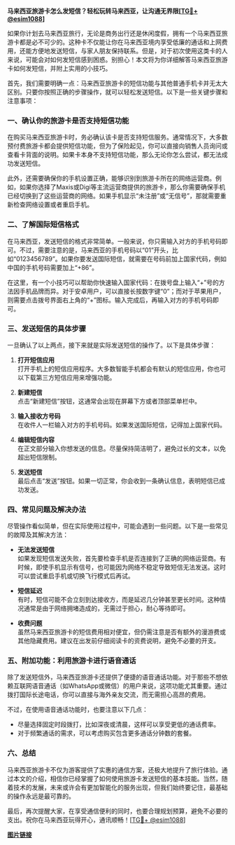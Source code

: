 **马来西亚旅游卡怎么发短信？轻松玩转马来西亚，让沟通无界限[[TG💪+ @esim1088](https://t.me/s/esim1088)]**

如果你计划去马来西亚旅行，无论是商务出行还是休闲度假，拥有一个马来西亚旅游卡都是必不可少的。这种卡不仅能让你在马来西亚境内享受低廉的通话和上网费用，还能方便地发送短信，与家人朋友保持联系。但是，对于初次使用这类卡的人来说，可能会对如何发短信感到困惑。别担心！本文将为你详细解答马来西亚旅游卡如何发短信，并附上实用的小技巧。

首先，我们需要明确一点：马来西亚旅游卡的短信功能与其他普通手机卡并无太大区别。只要你按照正确的步骤操作，就可以轻松发送短信。以下是一些关键步骤和注意事项：

### **一、确认你的旅游卡是否支持短信功能**
在购买马来西亚旅游卡时，务必确认该卡是否支持短信服务。通常情况下，大多数预付费旅游卡都会提供短信功能，但为了保险起见，你可以直接向销售人员询问或查看卡背面的说明。如果卡本身不支持短信功能，那么无论你怎么尝试，都无法成功发送短信。

此外，还需要确保你的手机设置正确，能够识别到旅游卡所在的网络运营商。例如，如果你选择了Maxis或Digi等主流运营商提供的旅游卡，那么你需要确保手机已经切换到了这些运营商的网络。如果手机显示“未注册”或“无信号”，那就需要重新检查网络设置或者重启手机。

### **二、了解国际短信格式**
在马来西亚，发送短信的格式非常简单。一般来说，你只需输入对方的手机号码即可。不过，需要注意的是，马来西亚的手机号码以“01”开头，比如“0123456789”。如果你要发送国际短信，就需要在号码前加上国家代码，例如中国的手机号码需要加上“+86”。

在这里，有一个小技巧可以帮助你快速输入国家代码：在拨号盘上输入“+”号的方法因手机品牌而异。对于安卓用户，可以直接长按数字键“0”；而对于苹果用户，则需要点击拨号界面右上角的“+”图标。输入完成后，再输入对方的手机号码即可。

### **三、发送短信的具体步骤**
一旦确认了以上两点，接下来就是实际发送短信的操作了。以下是具体步骤：

1. **打开短信应用**  
   打开手机上的短信应用程序。大多数智能手机都会有默认的短信应用，你也可以下载第三方短信应用来增强功能。

2. **新建短信**  
   点击“新建短信”按钮，这通常会出现在屏幕下方或者顶部菜单栏中。

3. **输入接收方号码**  
   在收件人一栏输入对方的手机号码。如果发送国际短信，记得加上国家代码。

4. **编辑短信内容**  
   在正文部分输入你想发送的信息。尽量保持简洁明了，避免过长的文本，以免超出短信限制。

5. **发送短信**  
   最后点击“发送”按钮。如果一切正常，你会收到一条确认信息，表明短信已成功发送。

### **四、常见问题及解决办法**
尽管操作看似简单，但在实际使用过程中，可能会遇到一些问题。以下是一些常见的故障及其解决方法：

- **无法发送短信**  
  如果发现短信发送失败，首先要检查手机是否连接到了正确的网络运营商。有时候，即使手机显示有信号，也可能因为网络不稳定导致短信无法发送。这时可以尝试重启手机或切换飞行模式后再试。

- **短信延迟**  
  有时，短信可能不会立刻到达接收方，而是延迟几分钟甚至更长时间。这种情况通常是由于网络拥堵造成的，无需过于担心，耐心等待即可。

- **收费问题**  
  虽然马来西亚旅游卡的短信费用相对便宜，但仍需注意是否有额外的漫游费或其他隐藏费用。建议在出发前仔细阅读卡的资费说明，避免不必要的开支。

### **五、附加功能：利用旅游卡进行语音通话**
除了发送短信外，马来西亚旅游卡还提供了便捷的语音通话功能。对于那些不想依赖互联网语音通话（如WhatsApp或微信）的用户来说，这项功能尤其重要。通过拨打国际长途电话，你可以直接与海外亲友交流，而无需担心高昂的费用。

不过，在使用语音通话功能时，也要注意以下几点：
- 尽量选择固定时段拨打，比如深夜或清晨，这样可以享受更低的通话费率。
- 对于频繁通话的需求，可以考虑购买包含更多通话分钟数的套餐。

### **六、总结**
马来西亚旅游卡不仅为游客提供了实惠的通信方案，还极大地提升了旅行体验。通过本文的介绍，相信你已经掌握了如何使用旅游卡发送短信的基本技能。当然，随着技术的发展，未来或许会有更加智能化的服务出现，但我们始终要记住，最基础的操作永远是最可靠的。

最后，再次提醒大家，在享受通信便利的同时，也要合理规划预算，避免不必要的支出。祝你在马来西亚玩得开心，通讯顺畅！[[TG💪+ @esim1088](https://t.me/s/esim1088)]

**[图片链接](https://i.postimg.cc/4NQfJmqS/Snipaste-2025-05-13-00-14-12.png)**